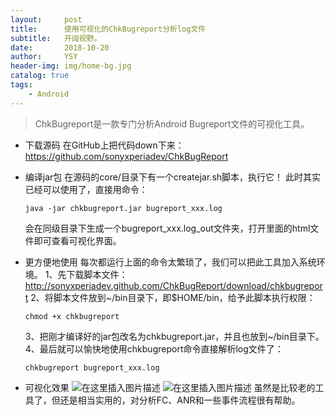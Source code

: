 ```yaml
---
layout:     post
title:      使用可视化的ChkBugreport分析log文件
subtitle:   开阔视野。
date:       2018-10-20
author:     YSY
header-img: img/home-bg.jpg
catalog: true
tags:
    - Android
---
```


> ChkBugreport是一款专门分析Android Bugreport文件的可视化工具。

- 下载源码
  在GitHub上把代码down下来：https://github.com/sonyxperiadev/ChkBugReport

- 编译jar包
  在源码的core/目录下有一个createjar.sh脚本，执行它！
  此时其实已经可以使用了，直接用命令：
  ```
  java -jar chkbugreport.jar bugreport_xxx.log
  ```
  会在同级目录下生成一个bugreport_xxx.log_out文件夹，打开里面的html文件即可查看可视化界面。

- 更方便地使用
  每次都运行上面的命令太繁琐了，我们可以把此工具加入系统环境。
  1、先下载脚本文件：http://sonyxperiadev.github.com/ChkBugReport/download/chkbugreport
  2、将脚本文件放到~/bin目录下，即$HOME/bin，给予此脚本执行权限：
  ```
  chmod +x chkbugreport
  ```
  3、把刚才编译好的jar包改名为chkbugreport.jar，并且也放到~/bin目录下。
  4、最后就可以愉快地使用chkbugreport命令直接解析log文件了：
  ```
  chkbugreport bugreport_xxx.log
  ```

- 可视化效果
  ![在这里插入图片描述](https://img-blog.csdnimg.cn/f9da2e08158f41b490b2393506673a8f.png?x-oss-process=image/watermark,type_ZHJvaWRzYW5zZmFsbGJhY2s,shadow_50,text_Q1NETiBA6ZKI5Y-2,size_20,color_FFFFFF,t_70,g_se,x_16#pic_center)
  ![在这里插入图片描述](https://img-blog.csdnimg.cn/159ddabc0a0541b88dfa3734e68f8d3c.png?x-oss-process=image/watermark,type_ZHJvaWRzYW5zZmFsbGJhY2s,shadow_50,text_Q1NETiBA6ZKI5Y-2,size_20,color_FFFFFF,t_70,g_se,x_16#pic_center)
  虽然是比较老的工具了，但还是相当实用的，对分析FC、ANR和一些事件流程很有帮助。
